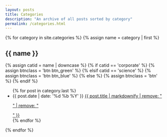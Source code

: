 ```yaml
---
layout: posts
title: Categories
description: "An archive of all posts sorted by category"
permalink: /categories.html
---
```


{% for category in site.categories %}
{% assign name = category | first %}
<h2 id="{{ name }}" class="tag-heading">{{ name }}</h2>
{% assign catid = name | downcase %}
{% if catid == 'corporate' %}
  {% assign btnclass = 'btn btn_green' %}
{% elsif catid == 'science' %}
  {% assign btnclass = 'btn btn_blue' %}
{% else %}
  {% assign btnclass = 'btn' %}
{% endif %}
<ul class="posts-list-tight">
  {% for post in category.last %}
  <li>
    <span class="date">{{ post.date | date: '%d %b %Y' }}</span>
    <a href="{{ site.url }}{{ post.url }}" class="{{ btnclass }}" title="{{ post.title }}">
      {{ post.title | markdownify | remove: "<p>" | remove: "</p>" }}
    </a>
  </li>
  {% endfor %}
</ul>
{% endfor %}
